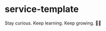 # service-template

<!-- INSPIRATIONAL_QUOTE_START -->
Stay curious. Keep learning. Keep growing.
🧑‍💻
<!-- INSPIRATIONAL_QUOTE_END -->

